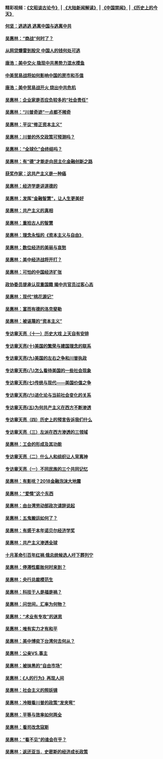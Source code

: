 #### 精彩视频：[《文昭谈古论今》](https://github.com/gfw-breaker/wenzhao/blob/master/README.md?t=11302131) | [《大陆新闻解读》](https://github.com/gfw-breaker/ntdtv-comedy/blob/master/README.md?t=11302131) | [《中国禁闻》](https://github.com/gfw-breaker/ntdtv-news/blob/master/README.md?t=11302131) | [《历史上的今天》](https://github.com/gfw-breaker/today-in-history/blob/master/README.md?t=11302131) 

#### [何坚：逃逃逃 逃离中国与逃离中共](../pages/nsc423/n10592891.md?t=11302131) 

#### [吴惠林：“商战”何时了？](../pages/nsc423/n10573558.md?t=11302131) 

#### [从网贷爆雷到股灾 中国人的钱何处可逃](../pages/nsc423/n10572800.md?t=11302131) 

#### [唐浩：美中交火 隐现中共黑势力混水摸鱼](../pages/nsc423/n10544040.md?t=11302131) 

#### [中美贸易战将如何影响中国的房市和币值](../pages/nsc423/n10543697.md?t=11302131) 

#### [唐浩：美中贸易战开火 烧出中共危机](../pages/nsc423/n10540126.md?t=11302131) 

#### [吴惠林：企业家是否应负较多的“社会责任”](../pages/nsc423/n10535022.md?t=11302131) 

#### [吴惠林：“川普奇迹”一点都不稀奇](../pages/nsc423/n10512808.md?t=11302131) 

#### [吴惠林：平议“修正资本主义”](../pages/nsc423/n10495724.md?t=11302131) 

#### [吴惠林：川普的外交政策可预测吗？](../pages/nsc423/n10462387.md?t=11302131) 

#### [吴惠林：“全球化”会终结吗？](../pages/nsc423/n10452838.md?t=11302131) 

#### [吴惠林：有“德”才能走向民主化金融创新之路](../pages/nsc423/n10432292.md?t=11302131) 

#### [获奖作家：这共产主义是一种癌](../pages/nsc423/n10431541.md?t=11302131) 

#### [吴惠林：经济学是讲道德的](../pages/nsc423/n10398014.md?t=11302131) 

#### [吴惠林：发挥“金融智慧”，让人生更美好](../pages/nsc423/n10375019.md?t=11302131) 

#### [吴惠林：共产主义的真相](../pages/nsc423/n10351394.md?t=11302131) 

#### [吴惠林：重拾古人的智慧](../pages/nsc423/n10337691.md?t=11302131) 

#### [吴惠林：理念永恒的《资本主义与自由》](../pages/nsc423/n10316274.md?t=11302131) 

#### [吴惠林：数位经济的美丽与哀愁](../pages/nsc423/n10292946.md?t=11302131) 

#### [吴惠林：美中经济战将开打？](../pages/nsc423/n10258825.md?t=11302131) 

#### [吴惠林：可怕的中国经济扩张](../pages/nsc423/n10219147.md?t=11302131) 

#### [政协委员提承认双重国籍 揭中共官员过客心态](../pages/nsc423/n10208809.md?t=11302131) 

#### [吴惠林：现代“桃花源记”](../pages/nsc423/n10185234.md?t=11302131) 

#### [吴惠林：富而有德的洛克斐勒](../pages/nsc423/n10142264.md?t=11302131) 

#### [吴惠林：被诬蔑的“资本主义”](../pages/nsc423/n10124816.md?t=11302131) 

#### [专访章天亮（十一）历史大戏 上天自有安排](../pages/nsc423/n10094905.md?t=11302131) 

#### [专访章天亮(十)美国的繁荣与建国理念的联系](../pages/nsc423/n10094899.md?t=11302131) 

#### [专访章天亮(九)美国的左右之争和川普执政](../pages/nsc423/n10094889.md?t=11302131) 

#### [专访章天亮(八)怎么看待美国的一些社会现象](../pages/nsc423/n10094857.md?t=11302131) 

#### [专访章天亮(七)传统与现代——美国价值之争](../pages/nsc423/n10093140.md?t=11302131) 

#### [专访章天亮(六)进化论与当前社会变化的关系](../pages/nsc423/n10092036.md?t=11302131) 

#### [专访章天亮(五)为何共产主义在西方不断渗透](../pages/nsc423/n10083620.md?t=11302131) 

#### [专访章天亮（四）历史上的预言告诉我们什么](../pages/nsc423/n10083606.md?t=11302131) 

#### [专访章天亮（三）左派在西方渗透的三领域](../pages/nsc423/n10081115.md?t=11302131) 

#### [吴惠林：工会的形成及其功能](../pages/nsc423/n10080633.md?t=11302131) 

#### [专访章天亮（二）什么人和组织让人背离神](../pages/nsc423/n10076637.md?t=11302131) 

#### [专访章天亮（一）不同民族的三个共同记忆](../pages/nsc423/n10074188.md?t=11302131) 

#### [吴惠林：有影呒？2018金融泡沫大地震](../pages/nsc423/n10040534.md?t=11302131) 

#### [吴惠林：“爱情”这个东西](../pages/nsc423/n10019423.md?t=11302131) 

#### [吴惠林：由台湾劳动部政次请辞说起](../pages/nsc423/n9979679.md?t=11302131) 

#### [吴惠林：五鬼搬运如何了？](../pages/nsc423/n9925338.md?t=11302131) 

#### [吴惠林：有感于本年诺贝尔经济学奖](../pages/nsc423/n9871883.md?t=11302131) 

#### [吴惠林：共产主义渗透全球](../pages/nsc423/n9812748.md?t=11302131) 

#### [十月革命引百年红祸 俄总统候选人吁下葬列宁](../pages/nsc423/n9810182.md?t=11302131) 

#### [吴惠林：停滞性膨胀何时来到？](../pages/nsc423/n9764136.md?t=11302131) 

#### [吴惠林：央行总裁模范生](../pages/nsc423/n9728134.md?t=11302131) 

#### [吴惠林：科技于人是福是祸？](../pages/nsc423/n9672982.md?t=11302131) 

#### [吴惠林：问世间，汇率为何物？](../pages/nsc423/n9621788.md?t=11302131) 

#### [吴惠林：“术业有专攻”的迷思](../pages/nsc423/n9580363.md?t=11302131) 

#### [吴惠林：唯有实力才有和平](../pages/nsc423/n9529599.md?t=11302131) 

#### [吴惠林：美中博奕下台湾何去何从？](../pages/nsc423/n9483598.md?t=11302131) 

#### [吴惠林：公亲VS.事主](../pages/nsc423/n9425637.md?t=11302131) 

#### [吴惠林：被抹黑的“自由市场”](../pages/nsc423/n9351545.md?t=11302131) 

#### [吴惠林：《人的行为》再现人间](../pages/nsc423/n9296339.md?t=11302131) 

#### [吴惠林：社会主义的照妖镜](../pages/nsc423/n9243460.md?t=11302131) 

#### [吴惠林：冷眼看川普的政策“发夹弯”](../pages/nsc423/n9120684.md?t=11302131) 

#### [吴惠林：平等与效率如何两全](../pages/nsc423/n9075430.md?t=11302131) 

#### [吴惠林：看司改念寇斯](../pages/nsc423/n9024915.md?t=11302131) 

#### [吴惠林：“看不见”的谁会在乎？](../pages/nsc423/n8977488.md?t=11302131) 

#### [吴惠林：返还亚当．史密斯的经济成长政策](../pages/nsc423/n8931896.md?t=11302131) 


